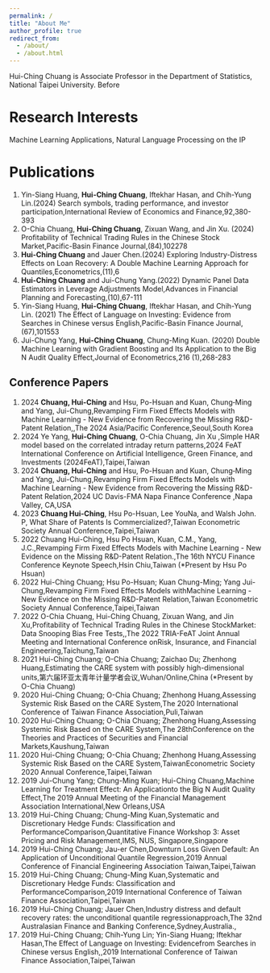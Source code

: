 ```yaml
---
permalink: /
title: "About Me"
author_profile: true
redirect_from:
  - /about/
  - /about.html
---
```


Hui-Ching Chuang is Associate Professor in the Department of Statistics, National Taipei University. Before


Research Interests
======
Machine Learning Applications, Natural Language Processing on the IP

Publications
======
1. Yin-Siang Huang, **Hui-Ching Chuang**, Iftekhar Hasan, and Chih-Yung Lin.(2024) Search symbols, trading performance, and investor participation,International Review of Economics and Finance,92,380-393
1. O-Chia Chuang, **Hui-Ching Chuang**, Zixuan Wang, and Jin Xu. (2024) Profitability of Technical Trading Rules in the Chinese Stock Market,Pacific-Basin Finance Journal,(84),102278
1. **Hui-Ching Chuang** and Jauer Chen.(2024) Exploring Industry-Distress Effects on Loan Recovery: A Double Machine Learning Approach for Quantiles,Econometrics,(11),6
1. **Hui-Ching Chuang** and Jui-Chung Yang.(2022) Dynamic Panel Data Estimators in Leverage Adjustments Model,Advances in Financial Planning and Forecasting,(10),67-111
1. Yin-Siang Huang, **Hui-Ching Chuang**, Iftekhar Hasan, and Chih-Yung Lin. (2021) The Effect of Language on Investing: Evidence from Searches in Chinese versus English,Pacific-Basin Finance Journal,(67),101553
1. Jui-Chung Yang, **Hui-Ching Chuang**, Chung-Ming Kuan. (2020) Double Machine Learning with Gradient Boosting and Its Application to the Big N Audit Quality Effect,Journal of Econometrics,216 (1),268-283

Conference Papers
------
1. 2024	**Chuang, Hui-Ching** and Hsu, Po-Hsuan and Kuan, Chung‐Ming and Yang, Jui-Chung,Revamping Firm Fixed Effects Models with Machine Learning - New Evidence from Recovering the Missing R&D-Patent Relation,,The 2024 Asia/Pacific Conference,Seoul,South Korea
1. 2024	Ye Yang, **Hui-Ching Chuang**, O-Chia Chuang, Jin Xu ,Simple HAR model based on the correlated intraday return patterns,2024 FeAT International Conference on Artificial Intelligence, Green Finance, and Investments (2024FeAT),Taipei,Taiwan
1. 2024	**Chuang, Hui-Ching** and Hsu, Po-Hsuan and Kuan, Chung‐Ming and Yang, Jui-Chung,Revamping Firm Fixed Effects Models with Machine Learning - New Evidence from Recovering the Missing R&D-Patent Relation,2024 UC Davis-FMA Napa Finance Conference ,Napa Valley, CA,USA
1. 2023	**Chuang Hui-Ching**, Hsu Po-Hsuan, Lee YouNa, and Walsh John. P, What Share of Patents Is Commercialized?,Taiwan Econometric Society Annual Conference,Taipei,Taiwan
1. 2022	Chuang Hui-Ching, Hsu Po Hsuan, Kuan, C.M., Yang, J.C.,Revamping Firm Fixed Effects Models with Machine Learning - New Evidence on the Missing R&D-Patent Relation.,The 16th NYCU Finance Conference Keynote Speech,Hsin Chiu,Taiwan (*Present by Hsu Po Hsuan)
1. 2022	Hui-Ching Chuang; Hsu Po-Hsuan; Kuan Chung-Ming; Yang Jui-Chung,Revamping Firm Fixed Effects Models withMachine Learning - New Evidence on the Missing R&D-Patent Relation,Taiwan Econometric Society Annual Conference,Taipei,Taiwan
1. 2022	O-Chia Chuang, Hui-Ching Chuang, Zixuan Wang, and Jin Xu,Profitability of Technical Trading Rules in the Chinese StockMarket: Data Snooping Bias Free Tests,,The 2022 TRIA-FeAT Joint Annual Meeting and International Conference onRisk, Insurance, and Financial Engineering,Taichung,Taiwan
1. 2021	Hui-Ching Chuang; O-Chia Chuang; Zaichao Du; Zhenhong Huang,Estimating the CARE system with possibly high-dimensional units,第六届环亚太青年计量学者会议,Wuhan/Online,China (*Present by O-Chia Chuang)
1. 2020	Hui-Ching Chuang; O-Chia Chuang; Zhenhong Huang,Assessing Systemic Risk Based on the CARE System,The 2020 International Conference of Taiwan Finance Association,Puli,Taiwan
1. 2020	Hui-Ching Chuang; O-Chia Chuang; Zhenhong Huang,Assessing Systemic Risk Based on the CARE System,The 28thConference on the Theories and Practices of Securities and Financial Markets,Kaushung,Taiwan
1. 2020	Hui-Ching Chuang; O-Chia Chuang; Zhenhong Huang,Assessing Systemic Risk Based on the CARE System,TaiwanEconometric Society 2020 Annual Conference,Taipei,Taiwan
1. 2019	Jui-Chung Yang; Chung-Ming Kuan; Hui-Ching Chuang,Machine Learning for Treatment Effect: An Applicationto the Big N Audit Quality Effect,The 2019 Annual Meeting of the Financial Management Association International,New Orleans,USA
1. 2019	Hui-Ching Chuang; Chung-Ming Kuan,Systematic and Discretionary Hedge Funds: Classification and PerformanceComparison,Quantitative Finance Workshop 3: Asset Pricing and Risk Management,IMS, NUS, Singapore,Singapore
1. 2019	Hui-Ching Chuang; Jau-er Chen,Downturn Loss Given Default: An Application of Unconditional Quantile Regression,2019 Annual Conference of Financial Engineering Association Taiwan,Taipei,Taiwan
1. 2019	Hui-Ching Chuang; Chung-Ming Kuan,Systematic and Discretionary Hedge Funds: Classification and PerformanceComparison,2019 International Conference of Taiwan Finance Association,Taipei,Taiwan
1. 2019	Hui-Ching Chuang; Jauer Chen,Industry distress and default recovery rates: the unconditional quantile regressionapproach,The 32nd Australasian Finance and Banking Conference,Sydney,Australia.,
1. 2019	Hui-Ching Chuang; Chih-Yung Lin; Yin-Siang Huang; Iftekhar Hasan,The Effect of Language on Investing: Evidencefrom Searches in Chinese versus English,,2019 International Conference of Taiwan Finance Association,Taipei,Taiwan



